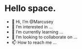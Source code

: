 # Hello space.

- 👋 Hi, I’m @Marcusey
- 👀 I’m interested in ...
- 🌱 I’m currently learning ...
- 💞️ I’m looking to collaborate on ...
- 📫 How to reach me ...

<!---
Marcusey/Marcusey is a ✨ special ✨ repository because its `README.md` (this file) appears on your GitHub profile.
You can click the Preview link to take a look at your changes.
--->
